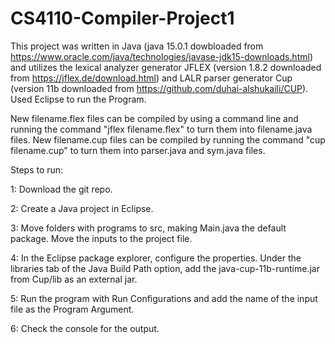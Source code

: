 # CS4110-Compiler-Project1

This project was written in Java (java 15.0.1 dowbloaded from https://www.oracle.com/java/technologies/javase-jdk15-downloads.html) and utilizes the lexical analyzer generator JFLEX (version 1.8.2 downloaded from https://jflex.de/download.html) and LALR parser generator Cup (version 11b downloaded from https://github.com/duhai-alshukaili/CUP).
Used Eclipse to run the Program.

New filename.flex files can be compiled by using a command line and running the command "jflex filename.flex" to turn them into filename.java files. New filename.cup files can be compiled by running the command "cup filename.cup" to turn them into parser.java and sym.java files.

Steps to run:

1: Download the git repo.

2: Create a Java project in Eclipse.

3: Move folders with programs to src, making Main.java the default package. Move the inputs to the project file.

4: In the Eclipse package explorer, configure the properties. Under the libraries tab of the Java Build Path option, add the java-cup-11b-runtime.jar from Cup/lib as an external jar.

5: Run the program with Run Configurations and add the name of the input file as the Program Argument.

6: Check the console for the output.
